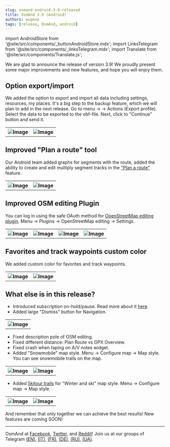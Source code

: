 ```yaml
---
slug: osmand-android-3-9-released
title: OsmAnd 3.9 (Android)
authors: eugene
tags: [release, OsmAnd, android]
---
```

import AndroidStore from '@site/src/components/_buttonAndroidStore.mdx';
import LinksTelegram from '@site/src/components/_linksTelegram.mdx';
import Translate from '@site/src/components/Translate.js';


We are glad to announce the release of version 3.9! We proudly present some major improvements and new features, and hope you will enjoy them.

<!--truncate-->

## Option export/import

We added the option to export and import all data including settings, resources, my places. It's a big step to the backup feature, which we will plan to add in the next release.
Go to menu → <Translate android="yes" id="configure_profile" /> → Actions (Export profile). Select the data to be exported to the obf-file. Next, click to "Continue" button and send it.

<table>
  <tr>
    <th><img src={require('./1.jpg').default} alt="Image"/></th>
    <th><img src={require('./2.jpg').default} alt="Image"/></th>
      </tr>
</table> 

## Improved "Plan a route" tool

Our Android team added graphs for segments with the route, added the ability to create and edit multiply segment tracks in the <a href="https://osmand.net/features/plan-route">"Plan a route"</a> feature.

<table>
  <tr>
    <th><img src={require('./3.jpg').default} alt="Image"/></th>
    <th><img src={require('./5.jpg').default} alt="Image"/></th>
      </tr>
</table> 

## Improved OSM editing Plugin

You can log in using the safe OAuth method for <a href="https://osmand.net/features/osm-editing-plugin">OpenStreetMap editing plugin</a>. Menu → Plugins → OpenStreetMap editing → Settings.

<table>
  <tr>
    <th><img src={require('./5.jpg').default} alt="Image"/></th>
    <th><img src={require('./6.jpg').default} alt="Image"/></th>
    <th><img src={require('./7.jpg').default} alt="Image"/></th>
    <th><img src={require('./8.jpg').default} alt="Image"/></th>
      </tr>
</table> 

## Favorites and track waypoints custom color

We added custom color for favorites and track waypoints.

<table>
  <tr>
    <th><img src={require('./9.jpg').default} alt="Image"/></th>
    <th><img src={require('./10.jpg').default} alt="Image"/></th>
      </tr>
</table> 

## What else is in this release?

* Introduced subscription on-hold/pause. Read more about it <a href="https://support.google.com/googleplay/answer/7018481?co=GENIE.Platform%3DAndroid&hl=en">here</a>.
* Added large "Dismiss" button for Navigation.

<table>
  <tr>
    <th><img src={require('./11.jpg').default} alt="Image"/></th>
      </tr>
</table> 

* Fixed description pole of OSM editing.
* Fixed different distance: Plan Route vs GPX Overview.
* Fixed crash when taping on A/V notes widget.
* Added "Snowmobile" map style. Menu → Configure map → Map style. You can see snowmobile trails on the map.

<table>
  <tr>
    <th><img src={require('./12.jpg').default} alt="Image"/></th>
    <th><img src={require('./13.jpg').default} alt="Image"/></th>
      </tr>
</table> 

* Added <a href="https://en.wikipedia.org/wiki/Ski_touring">Skitour trails</a> for "Winter and ski" map style. Menu → Configure map → Map style.

<table>
  <tr>
    <th><img src={require('./14.jpg').default} alt="Image"/></th>
    <th><img src={require('./15.jpg').default} alt="Image"/></th>
      </tr>
</table> 

And remember that only together we can achieve the best results!
New features are coming SOON!

____________________________ 

OsmAnd at <a href="https://www.facebook.com/osmandapp/">Facebook</a>, <a href="https://www.twitter.com/osmandapp/">Twitter</a>, and <a href="https://www.reddit.com/r/OsmAnd/">Reddit</a>!
Join us at our groups of Telegram <a href="https://t.me/OsmAndMaps">(EN)</a>, <a href="https://t.me/itosmand">(IT)</a>,  <a href="https://t.me/frosmand">(FR)</a>, <a href="https://t.me/deosmand">(DE)</a>, <a href="https://t.me/ruosmand">(RU)</a>, <a href="https://t.me/uaosmand">(UA)</a>.

<LinksTelegram/>
<AndroidStore/>
